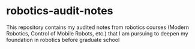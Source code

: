 # robotics-audit-notes
This repository contains my audited notes from robotics courses (Modern Robotics, Control of Mobile Robots, etc.) that I am pursuing to deepen my foundation in robotics before graduate school
